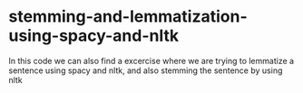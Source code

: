 # stemming-and-lemmatization-using-spacy-and-nltk
In this code we can also find a excercise where we are trying to lemmatize a sentence using spacy and nltk,
and also stemming the sentence by using nltk
